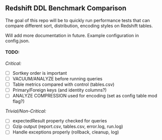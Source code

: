 ## Redshift DDL Benchmark Comparison

The goal of this repo will be to quickly run performance tests that can compare different sort, distribution, encoding styles on Redshift tables.

Will add more documentation in future. Example configuration in config.json.

#### TODO:

*Critical:*
- [ ] Sortkey order is important
- [ ] VACUUM/ANALYZE before running queries
- [ ] Table metrics compared with control (tables.csv)
- [ ] Primary/Foreign keys (and identity columns?)
- [ ] ANALYZE COMPRESSION used for encoding (set as config table mod flag?)

*Trivial/Non-Critical:*
- [ ] expectedResult property checked for queries
- [ ] Gzip output (report.csv, tables.csv, error.log, run.log)
- [ ] Handle exceptions properly (rollback, cleanup, log)
